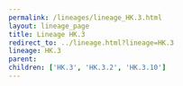 ```yaml
---
permalink: /lineages/lineage_HK.3.html
layout: lineage_page
title: Lineage HK.3
redirect_to: ../lineage.html?lineage=HK.3
lineage: HK.3
parent: 
children: ['HK.3', 'HK.3.2', 'HK.3.10']
---
```

